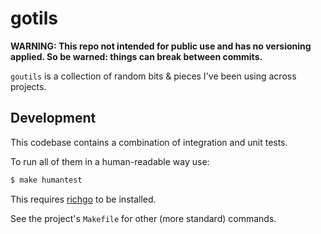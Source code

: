# gotils

**WARNING: This repo not intended for public use and has no versioning applied. So be warned: things can break between commits.**

`goutils` is a collection of random bits & pieces I've been using across projects.

## Development

This codebase contains a combination of integration and unit tests.

To run all of them in a human-readable way use:

```bash
$ make humantest
```

This requires [richgo](https://github.com/kyoh86/richgo) to be installed.

See the project's `Makefile` for other (more standard) commands.